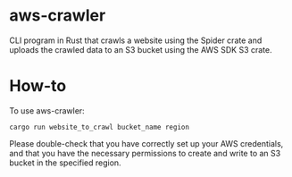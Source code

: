 # aws-crawler
CLI program in Rust that crawls a website using the Spider crate and uploads the crawled data to an S3 bucket using the AWS SDK S3 crate.

# How-to
To use aws-crawler:
```
cargo run website_to_crawl bucket_name region
```
Please double-check that you have correctly set up your AWS credentials, and that you have the necessary permissions to create and write to an S3 bucket in the specified region. 